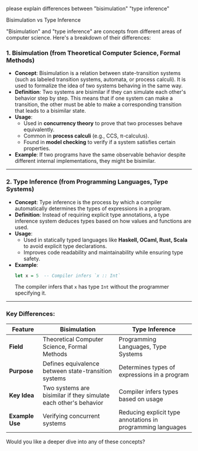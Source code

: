 please explain differences between "bisimulation" "type inference"

Bisimulation vs Type Inference

"Bisimulation" and "type inference" are concepts from different areas of computer science. Here's a breakdown of their differences:

### **1. Bisimulation** (from Theoretical Computer Science, Formal Methods)
- **Concept**: Bisimulation is a relation between state-transition systems (such as labeled transition systems, automata, or process calculi). It is used to formalize the idea of two systems behaving in the same way.
- **Definition**: Two systems are bisimilar if they can simulate each other's behavior step by step. This means that if one system can make a transition, the other must be able to make a corresponding transition that leads to a bisimilar state.
- **Usage**:
  - Used in **concurrency theory** to prove that two processes behave equivalently.
  - Common in **process calculi** (e.g., CCS, π-calculus).
  - Found in **model checking** to verify if a system satisfies certain properties.
- **Example**: If two programs have the same observable behavior despite different internal implementations, they might be bisimilar.

---

### **2. Type Inference** (from Programming Languages, Type Systems)
- **Concept**: Type inference is the process by which a compiler automatically determines the types of expressions in a program.
- **Definition**: Instead of requiring explicit type annotations, a type inference system deduces types based on how values and functions are used.
- **Usage**:
  - Used in statically typed languages like **Haskell, OCaml, Rust, Scala** to avoid explicit type declarations.
  - Improves code readability and maintainability while ensuring type safety.
- **Example**:
  ```haskell
  let x = 5  -- Compiler infers `x :: Int`
  ```
  The compiler infers that `x` has type `Int` without the programmer specifying it.

---

### **Key Differences**:
| Feature           | Bisimulation | Type Inference |
|------------------|-------------|---------------|
| **Field** | Theoretical Computer Science, Formal Methods | Programming Languages, Type Systems |
| **Purpose** | Defines equivalence between state-transition systems | Determines types of expressions in a program |
| **Key Idea** | Two systems are bisimilar if they simulate each other's behavior | Compiler infers types based on usage |
| **Example Use** | Verifying concurrent systems | Reducing explicit type annotations in programming languages |

Would you like a deeper dive into any of these concepts?
